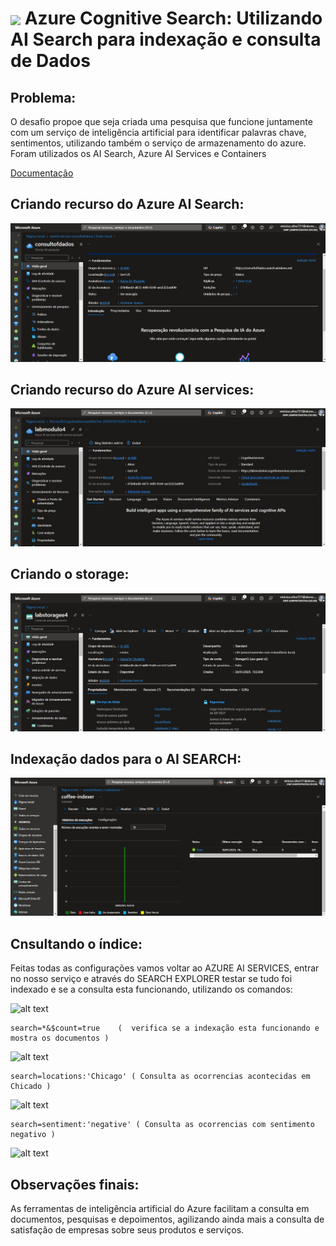 <h1>
    <a href="https://www.dio.me/">
     <img align="center" width="60px" src="https://hermes.dio.me/lab_projects/badges/619af8f8-d138-4e40-9d48-fec7b318e44d.png"></a>
    <span> 
Azure Cognitive Search: Utilizando AI Search para indexação e consulta de Dados</span>
</h1>

## Problema:

O desafio propoe que seja criada uma pesquisa que funcione juntamente com um serviço de inteligência artificial para identificar palavras chave, sentimentos, utilizando também o serviço de armazenamento do azure. Foram utilizados os AI Search, Azure AI Services e Containers

[Documentação](https://microsoftlearning.github.io/mslearn-ai-fundamentals/Instructions/Labs/11-ai-search.html)

## Criando recurso do Azure AI Search:     

<img src="img/01.jpg">

## Criando recurso do Azure AI services:      

<img src="img/02.jpg">

## Criando o storage:      

<img src="img/05.jpg">


## Indexação dados para o AI SEARCH:      

<img src="img/08.jpg">

##  Cnsultando o índice:      

Feitas todas as configurações vamos voltar ao AZURE AI SERVICES, entrar no nosso serviço e através do SEARCH EXPLORER testar se tudo foi indexado e se a consulta esta funcionando, utilizando os comandos:

![alt text](img/09.PNG)

```
search=*&$count=true    (  verifica se a indexação esta funcionando e mostra os documentos )
```
![alt text](img/09.PNG)

```
search=locations:'Chicago' ( Consulta as ocorrencias acontecidas em Chicado )
```
![alt text](img/10.PNG)

```
search=sentiment:'negative' ( Consulta as ocorrencias com sentimento negativo )
```
![alt text](img/11.PNG)


## Observações finais:      

As ferramentas de inteligência artificial do Azure facilitam a consulta em documentos, pesquisas e depoimentos, agilizando ainda mais a consulta de satisfação de empresas sobre seus produtos e serviços.
